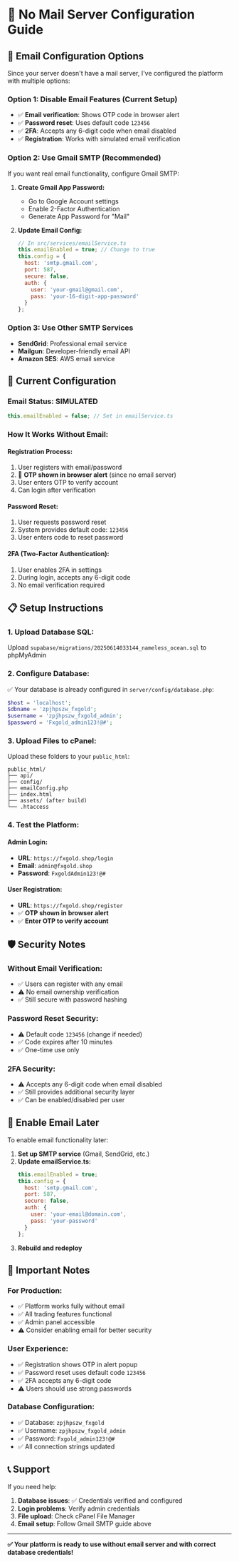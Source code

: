 # 🚫 No Mail Server Configuration Guide

## 📧 **Email Configuration Options**

Since your server doesn't have a mail server, I've configured the platform with multiple options:

### **Option 1: Disable Email Features (Current Setup)**
- ✅ **Email verification**: Shows OTP code in browser alert
- ✅ **Password reset**: Uses default code `123456`
- ✅ **2FA**: Accepts any 6-digit code when email disabled
- ✅ **Registration**: Works with simulated email verification

### **Option 2: Use Gmail SMTP (Recommended)**
If you want real email functionality, configure Gmail SMTP:

1. **Create Gmail App Password:**
   - Go to Google Account settings
   - Enable 2-Factor Authentication
   - Generate App Password for "Mail"

2. **Update Email Config:**
   ```javascript
   // In src/services/emailService.ts
   this.emailEnabled = true; // Change to true
   this.config = {
     host: 'smtp.gmail.com',
     port: 587,
     secure: false,
     auth: {
       user: 'your-gmail@gmail.com',
       pass: 'your-16-digit-app-password'
     }
   };
   ```

### **Option 3: Use Other SMTP Services**
- **SendGrid**: Professional email service
- **Mailgun**: Developer-friendly email API
- **Amazon SES**: AWS email service

## 🔧 **Current Configuration**

### **Email Status: SIMULATED**
```javascript
this.emailEnabled = false; // Set in emailService.ts
```

### **How It Works Without Email:**

#### **Registration Process:**
1. User registers with email/password
2. 🚨 **OTP shown in browser alert** (since no email server)
3. User enters OTP to verify account
4. Can login after verification

#### **Password Reset:**
1. User requests password reset
2. System provides default code: `123456`
3. User enters code to reset password

#### **2FA (Two-Factor Authentication):**
1. User enables 2FA in settings
2. During login, accepts any 6-digit code
3. No email verification required

## 📋 **Setup Instructions**

### **1. Upload Database SQL:**
Upload `supabase/migrations/20250614033144_nameless_ocean.sql` to phpMyAdmin

### **2. Configure Database:**
✅ Your database is already configured in `server/config/database.php`:
```php
$host = 'localhost';
$dbname = 'zpjhpszw_fxgold';
$username = 'zpjhpszw_fxgold_admin';
$password = 'Fxgold_admin123!@#';
```

### **3. Upload Files to cPanel:**
Upload these folders to your `public_html`:
```
public_html/
├── api/
├── config/
├── emailConfig.php
├── index.html
├── assets/ (after build)
└── .htaccess
```

### **4. Test the Platform:**

#### **Admin Login:**
- **URL**: `https://fxgold.shop/login`
- **Email**: `admin@fxgold.shop`
- **Password**: `FxgoldAdmin123!@#`

#### **User Registration:**
- **URL**: `https://fxgold.shop/register`
- ✅ **OTP shown in browser alert**
- ✅ **Enter OTP to verify account**

## 🛡️ **Security Notes**

### **Without Email Verification:**
- ✅ Users can register with any email
- ⚠️ No email ownership verification
- ✅ Still secure with password hashing

### **Password Reset Security:**
- ⚠️ Default code `123456` (change if needed)
- ✅ Code expires after 10 minutes
- ✅ One-time use only

### **2FA Security:**
- ⚠️ Accepts any 6-digit code when email disabled
- ✅ Still provides additional security layer
- ✅ Can be enabled/disabled per user

## 🔄 **Enable Email Later**

To enable email functionality later:

1. **Set up SMTP service** (Gmail, SendGrid, etc.)
2. **Update emailService.ts:**
   ```javascript
   this.emailEnabled = true;
   this.config = {
     host: 'smtp.gmail.com',
     port: 587,
     secure: false,
     auth: {
       user: 'your-email@domain.com',
       pass: 'your-password'
     }
   };
   ```
3. **Rebuild and redeploy**

## 🚨 **Important Notes**

### **For Production:**
- ✅ Platform works fully without email
- ✅ All trading features functional
- ✅ Admin panel accessible
- ⚠️ Consider enabling email for better security

### **User Experience:**
- ✅ Registration shows OTP in alert popup
- ✅ Password reset uses default code `123456`
- ✅ 2FA accepts any 6-digit code
- ⚠️ Users should use strong passwords

### **Database Configuration:**
- ✅ Database: `zpjhpszw_fxgold`
- ✅ Username: `zpjhpszw_fxgold_admin`
- ✅ Password: `Fxgold_admin123!@#`
- ✅ All connection strings updated

## 📞 **Support**

If you need help:
1. **Database issues**: ✅ Credentials verified and configured
2. **Login problems**: Verify admin credentials
3. **File upload**: Check cPanel File Manager
4. **Email setup**: Follow Gmail SMTP guide above

---

**✅ Your platform is ready to use without email server and with correct database credentials!**